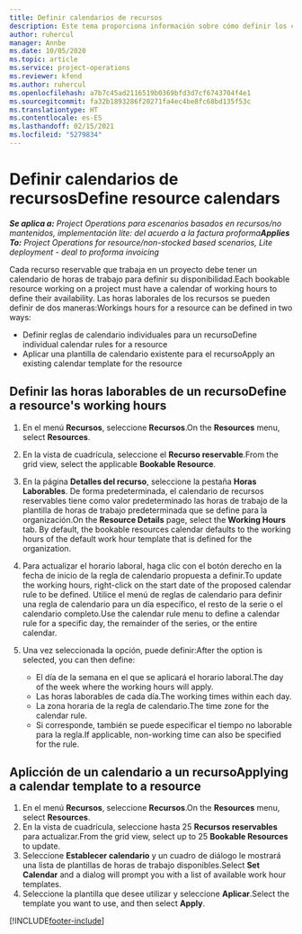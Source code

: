 ```yaml
---
title: Definir calendarios de recursos
description: Este tema proporciona información sobre cómo definir los calendarios de horas de trabajo para los recursos en Project Operations.
author: ruhercul
manager: Annbe
ms.date: 10/05/2020
ms.topic: article
ms.service: project-operations
ms.reviewer: kfend
ms.author: ruhercul
ms.openlocfilehash: a7b7c45ad2116519b0369bfd3d7cf6743704f4e1
ms.sourcegitcommit: fa32b1893286f20271fa4ec4be8fc68bd135f53c
ms.translationtype: HT
ms.contentlocale: es-ES
ms.lasthandoff: 02/15/2021
ms.locfileid: "5279834"
---
```

# <a name="define-resource-calendars"></a><span data-ttu-id="aa584-103">Definir calendarios de recursos</span><span class="sxs-lookup"><span data-stu-id="aa584-103">Define resource calendars</span></span>

<span data-ttu-id="aa584-104">_**Se aplica a:** Project Operations para escenarios basados en recursos/no mantenidos, implementación lite: del acuerdo a la factura proforma_</span><span class="sxs-lookup"><span data-stu-id="aa584-104">_**Applies To:** Project Operations for resource/non-stocked based scenarios, Lite deployment - deal to proforma invoicing_</span></span>

<span data-ttu-id="aa584-105">Cada recurso reservable que trabaja en un proyecto debe tener un calendario de horas de trabajo para definir su disponibilidad.</span><span class="sxs-lookup"><span data-stu-id="aa584-105">Each bookable resource working on a project must have a calendar of working hours to define their availability.</span></span> <span data-ttu-id="aa584-106">Las horas laborales de los recursos se pueden definir de dos maneras:</span><span class="sxs-lookup"><span data-stu-id="aa584-106">Workings hours for a resource can be defined in two ways:</span></span> 

   - <span data-ttu-id="aa584-107">Definir reglas de calendario individuales para un recurso</span><span class="sxs-lookup"><span data-stu-id="aa584-107">Define individual calendar rules for a resource</span></span>
   - <span data-ttu-id="aa584-108">Aplicar una plantilla de calendario existente para el recurso</span><span class="sxs-lookup"><span data-stu-id="aa584-108">Apply an existing calendar template for the resource</span></span>

## <a name="define-a-resources-working-hours"></a><span data-ttu-id="aa584-109">Definir las horas laborables de un recurso</span><span class="sxs-lookup"><span data-stu-id="aa584-109">Define a resource's working hours</span></span>

1. <span data-ttu-id="aa584-110">En el menú **Recursos**, seleccione **Recursos**.</span><span class="sxs-lookup"><span data-stu-id="aa584-110">On the **Resources** menu, select **Resources**.</span></span>
2. <span data-ttu-id="aa584-111">En la vista de cuadrícula, seleccione el **Recurso reservable**.</span><span class="sxs-lookup"><span data-stu-id="aa584-111">From the grid view, select the applicable **Bookable Resource**.</span></span>
3. <span data-ttu-id="aa584-112">En la página **Detalles del recurso**, seleccione la pestaña **Horas Laborables**. De forma predeterminada, el calendario de recursos reservables tiene como valor predeterminado las horas de trabajo de la plantilla de horas de trabajo predeterminada que se define para la organización.</span><span class="sxs-lookup"><span data-stu-id="aa584-112">On the **Resource Details** page, select the **Working Hours** tab. By default, the bookable resources calendar defaults to the working hours of the default work hour template that is defined for the organization.</span></span>
4. <span data-ttu-id="aa584-113">Para actualizar el horario laboral, haga clic con el botón derecho en la fecha de inicio de la regla de calendario propuesta a definir.</span><span class="sxs-lookup"><span data-stu-id="aa584-113">To update the working hours, right-click on the start date of the proposed calendar rule to be defined.</span></span> <span data-ttu-id="aa584-114">Utilice el menú de reglas de calendario para definir una regla de calendario para un día específico, el resto de la serie o el calendario completo.</span><span class="sxs-lookup"><span data-stu-id="aa584-114">Use the calendar rule menu to define a calendar rule for a specific day, the remainder of the series, or the entire calendar.</span></span>
5. <span data-ttu-id="aa584-115">Una vez seleccionada la opción, puede definir:</span><span class="sxs-lookup"><span data-stu-id="aa584-115">After the option is selected, you can then define:</span></span>

    - <span data-ttu-id="aa584-116">El día de la semana en el que se aplicará el horario laboral.</span><span class="sxs-lookup"><span data-stu-id="aa584-116">The day of the week where the working hours will apply.</span></span>
    - <span data-ttu-id="aa584-117">Las horas laborables de cada día.</span><span class="sxs-lookup"><span data-stu-id="aa584-117">The working times within each day.</span></span>
    - <span data-ttu-id="aa584-118">La zona horaria de la regla de calendario.</span><span class="sxs-lookup"><span data-stu-id="aa584-118">The time zone for the calendar rule.</span></span>
    - <span data-ttu-id="aa584-119">Si corresponde, también se puede especificar el tiempo no laborable para la regla.</span><span class="sxs-lookup"><span data-stu-id="aa584-119">If applicable, non-working time can also be specified for the rule.</span></span>

## <a name="applying-a-calendar-template-to-a-resource"></a><span data-ttu-id="aa584-120">Aplicción de un calendario a un recurso</span><span class="sxs-lookup"><span data-stu-id="aa584-120">Applying a calendar template to a resource</span></span>

1. <span data-ttu-id="aa584-121">En el menú **Recursos**, seleccione **Recursos**.</span><span class="sxs-lookup"><span data-stu-id="aa584-121">On the **Resources** menu, select **Resources**.</span></span>
2. <span data-ttu-id="aa584-122">En la vista de cuadrícula, seleccione hasta 25 **Recursos reservables** para actualizar.</span><span class="sxs-lookup"><span data-stu-id="aa584-122">From the grid view, select up to 25 **Bookable Resources** to update.</span></span>
3. <span data-ttu-id="aa584-123">Seleccione **Establecer calendario** y un cuadro de diálogo le mostrará una lista de plantillas de horas de trabajo disponibles.</span><span class="sxs-lookup"><span data-stu-id="aa584-123">Select **Set Calendar** and a dialog will prompt you with a list of available work hour templates.</span></span>
4. <span data-ttu-id="aa584-124">Seleccione la plantilla que desee utilizar y seleccione **Aplicar**.</span><span class="sxs-lookup"><span data-stu-id="aa584-124">Select the template you want to use, and then select **Apply**.</span></span>


[!INCLUDE[footer-include](../includes/footer-banner.md)]